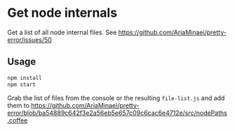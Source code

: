 Get node internals
===

Get a list of all node internal files. See https://github.com/AriaMinaei/pretty-error/issues/50

## Usage

```sh
npm install
npm start
```

Grab the list of files from the console or the resulting `file-list.js` and add them to https://github.com/AriaMinaei/pretty-error/blob/ba54889c642f3e2a56eb5e657c09c6cac6e4712e/src/nodePaths.coffee
